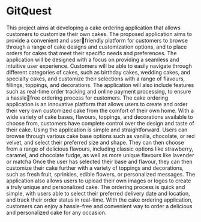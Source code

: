 # GitQuest
This project aims at developing a cake ordering application that allows customers to 
customize their own cakes. The proposed application aims to provide a convenient and userfriendly platform for customers to browse through a range of cake designs and customization 
options, and to place orders for cakes that meet their specific needs and preferences.
The application will be designed with a focus on providing a seamless and intuitive user 
experience. Customers will be able to easily navigate through different categories of cakes, 
such as birthday cakes, wedding cakes, and specialty cakes, and customize their selections 
with a range of flavours, fillings, toppings, and decorations. The application will also include 
features such as real-time order tracking and online payment processing, to ensure a hasslefree ordering process for customers.
The cake ordering application is an innovative platform that allows users to create and order 
their very own customized cake from the comfort of their own home. With a wide variety of 
cake bases, flavours, toppings, and decorations available to choose from, customers have 
complete control over the design and taste of their cake.
Using the application is simple and straightforward. Users can browse through various cake 
base options such as vanilla, chocolate, or red velvet, and select their preferred size and 
shape. They can then choose from a range of delicious flavours, including classic options like 
strawberry, caramel, and chocolate fudge, as well as more unique flavours like lavender or 
matcha
Once the user has selected their base and flavour, they can then customize their cake further 
with a variety of toppings and decorations, such as fresh fruit, sprinkles, edible flowers, or 
personalized messages. The application also allows users to upload their own images or logos 
to create a truly unique and personalized cake.
The ordering process is quick and simple, with users able to select their preferred delivery 
date and location, and track their order status in real-time. With the cake ordering application, 
customers can enjoy a hassle-free and convenient way to order a delicious and personalized 
cake for any occasion.
